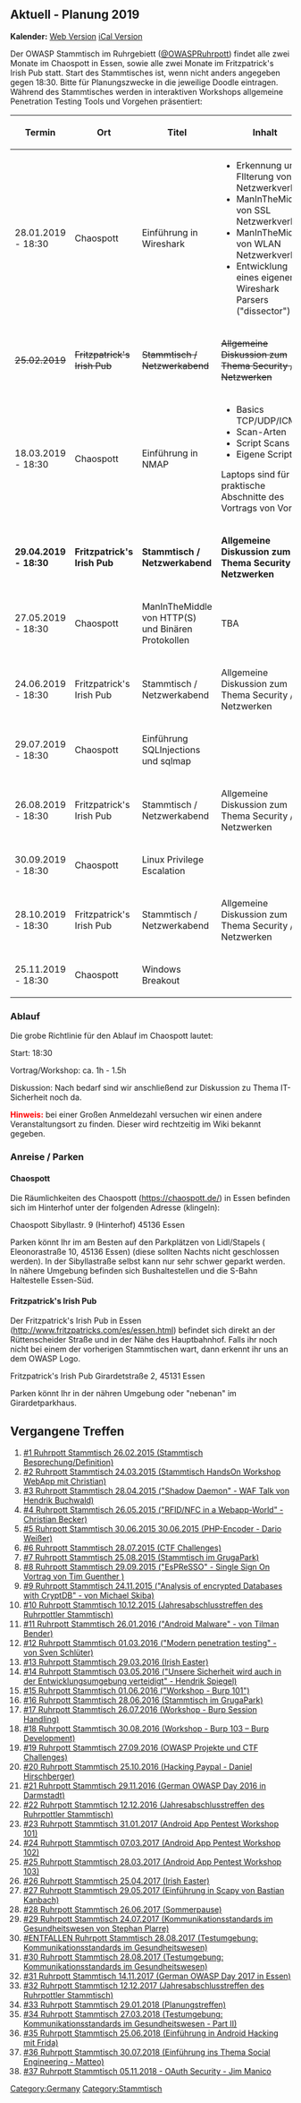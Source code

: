 ## Aktuell - Planung 2019

**Kalender:** [Web
Version](https://calendar.google.com/calendar/embed?src=owasp.org_n6a54hutnp35p746rugev7bmj4%40group.calendar.google.com)
[iCal
Version](https://calendar.google.com/calendar/ical/owasp.org_n6a54hutnp35p746rugev7bmj4%40group.calendar.google.com/public/basic.ics)

Der OWASP Stammtisch im Ruhrgebiett
([@OWASPRuhrpott](https://twitter.com/owaspruhrpott?lang=en)) findet
alle zwei Monate im Chaospott in Essen, sowie alle zwei Monate im
Fritzpatrick's Irish Pub statt. Start des Stammtisches ist, wenn nicht
anders angegeben gegen 18:30. Bitte für Planungszwecke in die jeweilige
Doodle eintragen. Während des Stammtisches werden in interaktiven
Workshops allgemeine Penetration Testing Tools und Vorgehen präsentiert:

<table>
<thead>
<tr class="header">
<th><p>Termin</p></th>
<th><p>Ort</p></th>
<th><p>Titel</p></th>
<th><p>Inhalt</p></th>
<th><p>Vortragender</p></th>
<th><p>Doodle / Meetup</p></th>
<th><p>Slides</p></th>
</tr>
</thead>
<tbody>
<tr class="odd">
<td><p>28.01.2019 - 18:30</p></td>
<td><p>Chaospott</p></td>
<td><p>Einführung in Wireshark</p></td>
<td><ul>
<li>Erkennung und FIlterung von Netzwerkverkehr</li>
<li>ManInTheMiddle von SSL Netzwerkverkehr</li>
<li>ManInTheMiddle von WLAN Netzwerkverkehr</li>
<li>Entwicklung eines eigenen Wireshark Parsers ("dissector")</li>
</ul></td>
<td><p>414C504F </p></td>
<td><p><a href="https://doodle.com/poll/prvqqncgvgx65ym9">https://doodle.com/poll/prvqqncgvgx65ym9</a></p></td>
<td><p><a href="https://www.owasp.org/index.php/File:Owasp_wireshark.pdf">PDF</a></p></td>
</tr>
<tr class="even">
<td><p><del>25.02.2019</del></p></td>
<td><p><del>Fritzpatrick's Irish Pub</del></p></td>
<td><p><del>Stammtisch / Netzwerkabend</del></p></td>
<td><p><del>Allgemeine Diskussion zum Thema Security / Netzwerken</del></p></td>
<td><p>Aufgrund von Krankheit entfallen</p></td>
<td></td>
<td></td>
</tr>
<tr class="odd">
<td><p>18.03.2019 - 18:30</p></td>
<td><p>Chaospott</p></td>
<td><p>Einführung in NMAP</p></td>
<td><ul>
<li>Basics TCP/UDP/ICMP</li>
<li>Scan-Arten</li>
<li>Script Scans</li>
<li>Eigene Scripts</li>
</ul>
<p>Laptops sind für die praktische Abschnitte des Vortrags von Vorteil.</p></td>
<td><p>Michael</p></td>
<td><p><a href="https://doodle.com/poll/tmz7r8pa33aptxak">https://doodle.com/poll/tmz7r8pa33aptxak</a></p></td>
<td><p><a href="https://www.owasp.org/index.php/File:Analysing_Networks_with_NMAP.pdf">PDF</a> <a href="https://www.owasp.org/index.php/File:Analysing%20Networks%20with%20NMAP%20with%20notes.pptx">PPTX</a></p></td>
</tr>
<tr class="even">
<td><p><strong>29.04.2019 - 18:30</strong></p></td>
<td><p><strong>Fritzpatrick's Irish Pub</strong></p></td>
<td><p><strong>Stammtisch / Netzwerkabend</strong></p></td>
<td><p><strong>Allgemeine Diskussion zum Thema Security / Netzwerken</strong></p></td>
<td><p>-</p></td>
<td><p><a href="https://doodle.com/poll/dxkebgcmknvvedpn">https://doodle.com/poll/dxkebgcmknvvedpn</a></p></td>
<td><p>-</p></td>
</tr>
<tr class="odd">
<td><p>27.05.2019 - 18:30</p></td>
<td><p>Chaospott</p></td>
<td><p>ManInTheMiddle von HTTP(S) und Binären Protokollen</p></td>
<td><p>TBA</p></td>
<td></td>
<td></td>
<td></td>
</tr>
<tr class="even">
<td><p>24.06.2019 - 18:30</p></td>
<td><p>Fritzpatrick's Irish Pub</p></td>
<td><p>Stammtisch / Netzwerkabend</p></td>
<td><p>Allgemeine Diskussion zum Thema Security / Netzwerken</p></td>
<td></td>
<td></td>
<td></td>
</tr>
<tr class="odd">
<td><p>29.07.2019 - 18:30</p></td>
<td><p>Chaospott</p></td>
<td><p>Einführung SQLInjections und sqlmap</p></td>
<td></td>
<td></td>
<td></td>
<td></td>
</tr>
<tr class="even">
<td><p>26.08.2019 - 18:30</p></td>
<td><p>Fritzpatrick's Irish Pub</p></td>
<td><p>Stammtisch / Netzwerkabend</p></td>
<td><p>Allgemeine Diskussion zum Thema Security / Netzwerken</p></td>
<td></td>
<td></td>
<td></td>
</tr>
<tr class="odd">
<td><p>30.09.2019 - 18:30</p></td>
<td><p>Chaospott</p></td>
<td><p>Linux Privilege Escalation</p></td>
<td></td>
<td></td>
<td></td>
<td></td>
</tr>
<tr class="even">
<td><p>28.10.2019 - 18:30</p></td>
<td><p>Fritzpatrick's Irish Pub</p></td>
<td><p>Stammtisch / Netzwerkabend</p></td>
<td><p>Allgemeine Diskussion zum Thema Security / Netzwerken</p></td>
<td></td>
<td></td>
<td></td>
</tr>
<tr class="odd">
<td><p>25.11.2019 - 18:30</p></td>
<td><p>Chaospott</p></td>
<td><p>Windows Breakout</p></td>
<td></td>
<td></td>
<td></td>
<td></td>
</tr>
</tbody>
</table>

### Ablauf

Die grobe Richtlinie für den Ablauf im Chaospott lautet:

Start: 18:30

Vortrag/Workshop: ca. 1h - 1.5h

Diskussion: Nach bedarf sind wir anschließend zur Diskussion zu Thema
IT-Sicherheit noch da.

<b style="color:red">Hinweis:</b> bei einer Großen Anmeldezahl versuchen
wir einen andere Veranstaltungsort zu finden. Dieser wird rechtzeitig im
Wiki bekannt gegeben.

### Anreise / Parken

#### Chaospott

Die Räumlichkeiten des Chaospott (https://chaospott.de/) in Essen
befinden sich im Hinterhof unter der folgenden Adresse (klingeln):

Chaospott Sibyllastr. 9 (Hinterhof) 45136 Essen

Parken könnt Ihr im am Besten auf den Parkplätzen von Lidl/Stapels (
Eleonorastraße 10, 45136 Essen) (diese sollten Nachts nicht geschlossen
werden). In der Sibyllastraße selbst kann nur sehr schwer geparkt
werden. In nähere Umgebung befinden sich Bushaltestellen und die S-Bahn
Haltestelle Essen-Süd.

#### Fritzpatrick's Irish Pub

Der Fritzpatrick's Irish Pub in Essen
(http://www.fritzpatricks.com/es/essen.html) befindet sich direkt an der
Rüttenscheider Straße und in der Nähe des Hauptbahnhof. Falls ihr noch
nicht bei einem der vorherigen Stammtischen wart, dann erkennt ihr uns
an dem OWASP Logo.

Fritzpatrick's Irish Pub Girardetstraße 2, 45131 Essen

Parken könnt Ihr in der nähren Umgebung oder "nebenan" im
Girardetparkhaus.

## Vergangene Treffen

1.  [\#1 Ruhrpott Stammtisch 26.02.2015 (Stammtisch
    Besprechung/Definition)](https://www.owasp.org/index.php/OWASP_German_Chapter_Stammtisch_Initiative/Ruhrpott/20150226)
2.  [\#2 Ruhrpott Stammtisch 24.03.2015 (Stammtisch HandsOn Workshop
    WebApp mit
    Christian)](https://www.owasp.org/index.php/OWASP_German_Chapter_Stammtisch_Initiative/Ruhrpott/20150324)
3.  [\#3 Ruhrpott Stammtisch 28.04.2015 ("Shadow Daemon" - WAF Talk von
    Hendrik
    Buchwald)](https://www.owasp.org/index.php/OWASP_German_Chapter_Stammtisch_Initiative/Ruhrpott/20150428)
4.  [\#4 Ruhrpott Stammtisch 26.05.2015 ("RFID/NFC in a Webapp-World" -
    Christian
    Becker)](https://www.owasp.org/index.php/OWASP_German_Chapter_Stammtisch_Initiative/Ruhrpott/20150526)
5.  [\#5 Ruhrpott Stammtisch 30.06.2015 30.06.2015 (PHP-Encoder - Dario
    Weißer)](https://www.owasp.org/index.php/OWASP_German_Chapter_Stammtisch_Initiative/Ruhrpott/20150630)
6.  [\#6 Ruhrpott Stammtisch 28.07.2015 (CTF
    Challenges)](https://www.owasp.org/index.php/OWASP_German_Chapter_Stammtisch_Initiative/Ruhrpott/20152807)
7.  [\#7 Ruhrpott Stammtisch 25.08.2015 (Stammtisch im
    GrugaPark)](https://www.owasp.org/index.php/OWASP_German_Chapter_Stammtisch_Initiative/Ruhrpott/20150825)
8.  [\#8 Ruhrpott Stammtisch 29.09.2015 ("EsPReSSO" - Single Sign On
    Vortrag von Tim Guenther
    )](https://www.owasp.org/index.php/OWASP_German_Chapter_Stammtisch_Initiative/Ruhrpott/20150929)
9.  [\#9 Ruhrpott Stammtisch 24.11.2015 ("Analysis of encrypted
    Databases with CryptDB" - von Michael
    Skiba)](https://www.owasp.org/index.php/OWASP_German_Chapter_Stammtisch_Initiative/Ruhrpott/20151124)
10. [\#10 Ruhrpott Stammtisch 10.12.2015 (Jahresabschlusstreffen des
    Ruhrpottler
    Stammtisch)](https://www.owasp.org/index.php/OWASP_German_Chapter_Stammtisch_Initiative/Ruhrpott/20151210)
11. [\#11 Ruhrpott Stammtisch 26.01.2016 ("Android Malware" - von Tilman
    Bender)](https://www.owasp.org/index.php/OWASP_German_Chapter_Stammtisch_Initiative/Ruhrpott/20160126)
12. [\#12 Ruhrpott Stammtisch 01.03.2016 ("Modern penetration testing" -
    von Sven
    Schlüter)](https://www.owasp.org/index.php/OWASP_German_Chapter_Stammtisch_Initiative/Ruhrpott/20160301)
13. [\#13 Ruhrpott Stammtisch 29.03.2016 (Irish
    Easter)](https://www.owasp.org/index.php/OWASP_German_Chapter_Stammtisch_Initiative/Ruhrpott/20160329)
14. [\#14 Ruhrpott Stammtisch 03.05.2016 ("Unsere Sicherheit wird auch
    in der Entwicklungsumgebung verteidigt" - Hendrik
    Spiegel)](https://www.owasp.org/index.php/OWASP_German_Chapter_Stammtisch_Initiative/Ruhrpott/20160503)
15. [\#15 Ruhrpott Stammtisch 01.06.2016 ("Workshop -
    Burp 101")](https://www.owasp.org/index.php/OWASP_German_Chapter_Stammtisch_Initiative/Ruhrpott/20160701)
16. [\#16 Ruhrpott Stammtisch 28.06.2016 (Stammtisch im
    GrugaPark)](https://www.owasp.org/index.php/OWASP_German_Chapter_Stammtisch_Initiative/Ruhrpott/20160628)
17. [\#17 Ruhrpott Stammtisch 26.07.2016 (Workshop - Burp Session
    Handling)](https://www.owasp.org/index.php/OWASP_German_Chapter_Stammtisch_Initiative/Ruhrpott/20160726)
18. [\#18 Ruhrpott Stammtisch 30.08.2016 (Workshop - Burp 103 – Burp
    Development)](https://www.owasp.org/index.php/OWASP_German_Chapter_Stammtisch_Initiative/Ruhrpott/20160830)
19. [\#19 Ruhrpott Stammtisch 27.09.2016 (OWASP Projekte und CTF
    Challenges)](https://www.owasp.org/index.php/OWASP_German_Chapter_Stammtisch_Initiative/Ruhrpott/20160927)
20. [\#20 Ruhrpott Stammtisch 25.10.2016 (Hacking Paypal - Daniel
    Hirschberger)](https://www.owasp.org/index.php/OWASP_German_Chapter_Stammtisch_Initiative/Ruhrpott/20161025)
21. [\#21 Ruhrpott Stammtisch 29.11.2016 (German OWASP Day 2016 in
    Darmstadt)](https://www.owasp.org/index.php/OWASP_German_Chapter_Stammtisch_Initiative/Ruhrpott/20161129)
22. [\#22 Ruhrpott Stammtisch 12.12.2016 (Jahresabschlusstreffen des
    Ruhrpottler
    Stammtisch)](https://www.owasp.org/index.php/OWASP_German_Chapter_Stammtisch_Initiative/Ruhrpott/20161213)
23. [\#23 Ruhrpott Stammtisch 31.01.2017 (Android App Pentest
    Workshop 101)](https://www.owasp.org/index.php/OWASP_German_Chapter_Stammtisch_Initiative/Ruhrpott/20170131)
24. [\#24 Ruhrpott Stammtisch 07.03.2017 (Android App Pentest
    Workshop 102)](https://www.owasp.org/index.php/OWASP_German_Chapter_Stammtisch_Initiative/Ruhrpott/20170307)
25. [\#25 Ruhrpott Stammtisch 28.03.2017 (Android App Pentest Workshop
    103)](OWASP_German_Chapter_Stammtisch_Initiative/Ruhrpott/20170328 "wikilink")
26. [\#26 Ruhrpott Stammtisch 25.04.2017 (Irish
    Easter)](OWASP_German_Chapter_Stammtisch_Initiative/Ruhrpott/20170425 "wikilink")
27. [\#27 Ruhrpott Stammtisch 29.05.2017 (Einführung in Scapy von
    Bastian
    Kanbach)](OWASP_German_Chapter_Stammtisch_Initiative/Ruhrpott/20170529 "wikilink")
28. [\#28 Ruhrpott Stammtisch 26.06.2017
    (Sommerpause)](OWASP_German_Chapter_Stammtisch_Initiative/Ruhrpott/20170529 "wikilink")
29. [\#29 Ruhrpott Stammtisch 24.07.2017 (Kommunikationsstandards im
    Gesundheitswesen von Stephan
    Plarre)](OWASP_German_Chapter_Stammtisch_Initiative/Ruhrpott/20170724 "wikilink")
30. [\#ENTFALLEN Ruhrpott Stammtisch 28.08.2017 (Testumgebung:
    Kommunikationsstandards im
    Gesundheitswesen)](OWASP_German_Chapter_Stammtisch_Initiative/Ruhrpott/20170828 "wikilink")
31. [\#30 Ruhrpott Stammtisch 28.08.2017 (Testumgebung:
    Kommunikationsstandards im
    Gesundheitswesen)](OWASP_German_Chapter_Stammtisch_Initiative/Ruhrpott/20170925 "wikilink")
32. [\#31 Ruhrpott Stammtisch 14.11.2017 (German OWASP Day 2017 in
    Essen)](OWASP_German_Chapter_Stammtisch_Initiative/Ruhrpott/2017114 "wikilink")
33. [\#32 Ruhrpott Stammtisch 12.12.2017 (Jahresabschlusstreffen des
    Ruhrpottler
    Stammtisch)](OWASP_German_Chapter_Stammtisch_Initiative/Ruhrpott/2017114 "wikilink")
34. [\#33 Ruhrpott Stammtisch 29.01.2018
    (Planungstreffen)](OWASP_German_Chapter_Stammtisch_Initiative/Ruhrpott/20180129 "wikilink")
35. [\#34 Ruhrpott Stammtisch 27.03.2018 (Testumgebung:
    Kommunikationsstandards im Gesundheitswesen - Part
    II)](OWASP_German_Chapter_Stammtisch_Initiative/Ruhrpott/20180327 "wikilink")
36. [\#35 Ruhrpott Stammtisch 25.06.2018 (Einführung in Android Hacking
    mit
    Frida)](OWASP_German_Chapter_Stammtisch_Initiative/Ruhrpott/20180625 "wikilink")
37. [\#36 Ruhrpott Stammtisch 30.07.2018 (Einführung ins Thema Social
    Engineering -
    Matteo)](OWASP_German_Chapter_Stammtisch_Initiative/Ruhrpott/20180730 "wikilink")
38. [\#37 Ruhrpott Stammtisch 05.11.2018 - OAuth Security - Jim
    Manico](OWASP_German_Chapter_Stammtisch_Initiative/Ruhrpott/20181105 "wikilink")

[Category:Germany](Category:Germany "wikilink")
[Category:Stammtisch](Category:Stammtisch "wikilink")
